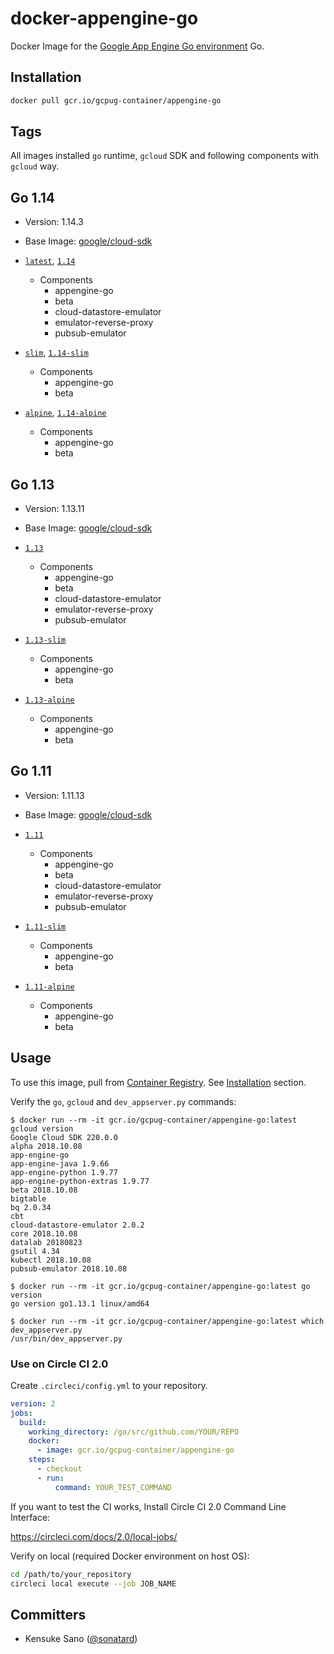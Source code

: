 # docker-appengine-go

Docker Image for the [Google App Engine Go environment](https://cloud.google.com/appengine/docs/go/) Go.

## Installation

```sh
docker pull gcr.io/gcpug-container/appengine-go
```

## Tags

All images installed `go` runtime, `gcloud` SDK and following components with `gcloud` way.

## Go 1.14

- Version: 1.14.3
- Base Image: [google/cloud-sdk](https://hub.docker.com/r/google/cloud-sdk/)

- [`latest`](1.14/debian/Dockerfile), [`1.14`](1.14/debian/Dockerfile)
  - Components
    - appengine-go
    - beta
    - cloud-datastore-emulator
    - emulator-reverse-proxy
    - pubsub-emulator
- [`slim`](1.14/slim/Dockerfile), [`1.14-slim`](1.14/slim/Dockerfile)
  - Components
    - appengine-go
    - beta
- [`alpine`](1.14/alpine/Dockerfile), [`1.14-alpine`](1.14/alpine/Dockerfile)
  - Components
    - appengine-go
    - beta

## Go 1.13

- Version: 1.13.11
- Base Image: [google/cloud-sdk](https://hub.docker.com/r/google/cloud-sdk/)

- [`1.13`](1.13/debian/Dockerfile)
  - Components
    - appengine-go
    - beta
    - cloud-datastore-emulator
    - emulator-reverse-proxy
    - pubsub-emulator
- [`1.13-slim`](1.13/slim/Dockerfile)
  - Components
    - appengine-go
    - beta
- [`1.13-alpine`](1.13/alpine/Dockerfile)
  - Components
    - appengine-go
    - beta

## Go 1.11

- Version: 1.11.13
- Base Image: [google/cloud-sdk](https://hub.docker.com/r/google/cloud-sdk/)

- [`1.11`](1.11/debian/Dockerfile)
  - Components
    - appengine-go
    - beta
    - cloud-datastore-emulator
    - emulator-reverse-proxy
    - pubsub-emulator
- [`1.11-slim`](1.11/slim/Dockerfile)
  - Components
    - appengine-go
    - beta
- [`1.11-alpine`](1.11/alpine/Dockerfile)
  - Components
    - appengine-go
    - beta

## Usage

To use this image, pull from [Container Registry](https://gcr.io/gcpug-container/appengine-go). See [Installation](#installation) section.

Verify the `go`, `gcloud` and `dev_appserver.py` commands:

```console
$ docker run --rm -it gcr.io/gcpug-container/appengine-go:latest gcloud version
Google Cloud SDK 220.0.0
alpha 2018.10.08
app-engine-go
app-engine-java 1.9.66
app-engine-python 1.9.77
app-engine-python-extras 1.9.77
beta 2018.10.08
bigtable
bq 2.0.34
cbt
cloud-datastore-emulator 2.0.2
core 2018.10.08
datalab 20180823
gsutil 4.34
kubectl 2018.10.08
pubsub-emulator 2018.10.08

$ docker run --rm -it gcr.io/gcpug-container/appengine-go:latest go version
go version go1.13.1 linux/amd64

$ docker run --rm -it gcr.io/gcpug-container/appengine-go:latest which dev_appserver.py
/usr/bin/dev_appserver.py
```

### Use on Circle CI 2.0

Create `.circleci/config.yml` to your repository.

```yaml
version: 2
jobs:
  build:
    working_directory: /go/src/github.com/YOUR/REPO
    docker:
      - image: gcr.io/gcpug-container/appengine-go
    steps:
      - checkout
      - run:
          command: YOUR_TEST_COMMAND
```

If you want to test the CI works, Install Circle CI 2.0 Command Line Interface:

https://circleci.com/docs/2.0/local-jobs/

Verify on local (required Docker environment on host OS):

```sh
cd /path/to/your_repository
circleci local execute --job JOB_NAME
```

## Committers

 * Kensuke Sano ([@sonatard](https://github.com/sonatard))

